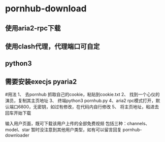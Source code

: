 # pornhub-download

## 使用aria2-rpc下载
## 使用clash代理，代理端口可自定
## python3
## 需要安装execjs pyaria2

#用法 
1、 去pornhub 抓取自己的cookie，粘贴到cookie.txt
2、 找到一个心仪的演员，复制其主页地址
3、 终端python3 pornhub.py
4、aria2 rpc模式打开，默认端口6800，无密钥，如过有修改，在代码内自行修改
5、 将主页地址，粘进去回车开始下载



输入用户页面，既可下载该用户上传的全部免费视频
包括三种：channels、model、star
暂时没注意到其他用户类型，如有可以留言回复
pornhub-downloader
